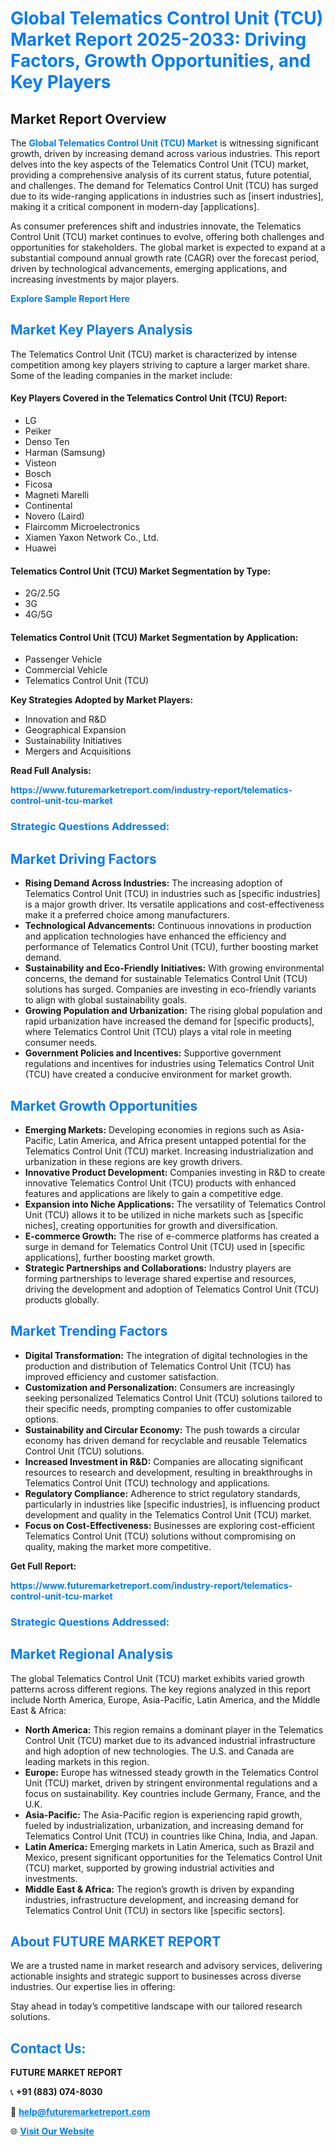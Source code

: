 <h1 style="color: #007BFF;">Global Telematics Control Unit (TCU) Market Report 2025-2033: Driving Factors, Growth Opportunities, and Key Players</h1>

<section id="overview">
<h2>Market Report Overview</h2>
<p>The <a href="https://www.futuremarketreport.com/industry-report/telematics-control-unit-tcu-market" style="color: #007BFF; text-decoration: none;"><strong>Global Telematics Control Unit (TCU) Market</strong></a> is witnessing significant growth, driven by increasing demand across various industries. This report delves into the key aspects of the Telematics Control Unit (TCU) market, providing a comprehensive analysis of its current status, future potential, and challenges. The demand for Telematics Control Unit (TCU) has surged due to its wide-ranging applications in industries such as [insert industries], making it a critical component in modern-day [applications].</p>
<p>As consumer preferences shift and industries innovate, the Telematics Control Unit (TCU) market continues to evolve, offering both challenges and opportunities for stakeholders. The global market is expected to expand at a substantial compound annual growth rate (CAGR) over the forecast period, driven by technological advancements, emerging applications, and increasing investments by major players.</p>
</section>

<section id="overview">
<p><a href="https://www.futuremarketreport.com/request-sample/reportId=113461" style="color: #007BFF; text-decoration: none;"><strong>Explore Sample Report Here</strong></a></p>
</section>

<section id="key-players">
<h2 style="color: #007BFF;">Market Key Players Analysis</h2>
<p>The Telematics Control Unit (TCU) market is characterized by intense competition among key players striving to capture a larger market share. Some of the leading companies in the market include:</p>
<h4>Key Players Covered in the Telematics Control Unit (TCU) Report:</h4>
<ul><li>LG</li><li>Peiker</li><li>Denso Ten</li><li>Harman (Samsung)</li><li>Visteon</li><li>Bosch</li><li>Ficosa</li><li>Magneti Marelli</li><li>Continental</li><li>Novero (Laird)</li><li>Flaircomm Microelectronics</li><li>Xiamen Yaxon Network Co., Ltd.</li><li>Huawei</li></ul>
<h4>Telematics Control Unit (TCU) Market Segmentation by Type:</h4>
<ul><li>2G/2.5G</li><li>3G</li><li>4G/5G</li></ul>

<h4>Telematics Control Unit (TCU) Market Segmentation by Application:</h4>
<ul><li>Passenger Vehicle</li><li>Commercial Vehicle</li><li>Telematics Control Unit (TCU)</li></ul>
<p><strong>Key Strategies Adopted by Market Players:</strong></p>
<ul>
<li>Innovation and R&D</li>
<li>Geographical Expansion</li>
<li>Sustainability Initiatives</li>
<li>Mergers and Acquisitions</li>
</ul>
</section>

<section>
<p><strong>Read Full Analysis: </strong></p><a href="https://www.futuremarketreport.com/industry-report/telematics-control-unit-tcu-market" style="color: #007BFF; text-decoration: none;"><strong>https://www.futuremarketreport.com/industry-report/telematics-control-unit-tcu-market</strong></a>
<h3 style="color: #007BFF;">Strategic Questions Addressed:</h3>
</section>

<section id="driving-factors">
<h2 style="color: #007BFF;">Market Driving Factors</h2>
<ul>
<li><strong>Rising Demand Across Industries:</strong> The increasing adoption of Telematics Control Unit (TCU) in industries such as [specific industries] is a major growth driver. Its versatile applications and cost-effectiveness make it a preferred choice among manufacturers.</li>
<li><strong>Technological Advancements:</strong> Continuous innovations in production and application technologies have enhanced the efficiency and performance of Telematics Control Unit (TCU), further boosting market demand.</li>
<li><strong>Sustainability and Eco-Friendly Initiatives:</strong> With growing environmental concerns, the demand for sustainable Telematics Control Unit (TCU) solutions has surged. Companies are investing in eco-friendly variants to align with global sustainability goals.</li>
<li><strong>Growing Population and Urbanization:</strong> The rising global population and rapid urbanization have increased the demand for [specific products], where Telematics Control Unit (TCU) plays a vital role in meeting consumer needs.</li>
<li><strong>Government Policies and Incentives:</strong> Supportive government regulations and incentives for industries using Telematics Control Unit (TCU) have created a conducive environment for market growth.</li>
</ul>
</section>

<section id="growth-opportunities">
<h2 style="color: #007BFF;">Market Growth Opportunities</h2>
<ul>
<li><strong>Emerging Markets:</strong> Developing economies in regions such as Asia-Pacific, Latin America, and Africa present untapped potential for the Telematics Control Unit (TCU) market. Increasing industrialization and urbanization in these regions are key growth drivers.</li>
<li><strong>Innovative Product Development:</strong> Companies investing in R&D to create innovative Telematics Control Unit (TCU) products with enhanced features and applications are likely to gain a competitive edge.</li>
<li><strong>Expansion into Niche Applications:</strong> The versatility of Telematics Control Unit (TCU) allows it to be utilized in niche markets such as [specific niches], creating opportunities for growth and diversification.</li>
<li><strong>E-commerce Growth:</strong> The rise of e-commerce platforms has created a surge in demand for Telematics Control Unit (TCU) used in [specific applications], further boosting market growth.</li>
<li><strong>Strategic Partnerships and Collaborations:</strong> Industry players are forming partnerships to leverage shared expertise and resources, driving the development and adoption of Telematics Control Unit (TCU) products globally.</li>
</ul>
</section>

<section id="trending-factors">
<h2 style="color: #007BFF;">Market Trending Factors</h2>
<ul>
<li><strong>Digital Transformation:</strong> The integration of digital technologies in the production and distribution of Telematics Control Unit (TCU) has improved efficiency and customer satisfaction.</li>
<li><strong>Customization and Personalization:</strong> Consumers are increasingly seeking personalized Telematics Control Unit (TCU) solutions tailored to their specific needs, prompting companies to offer customizable options.</li>
<li><strong>Sustainability and Circular Economy:</strong> The push towards a circular economy has driven demand for recyclable and reusable Telematics Control Unit (TCU) solutions.</li>
<li><strong>Increased Investment in R&D:</strong> Companies are allocating significant resources to research and development, resulting in breakthroughs in Telematics Control Unit (TCU) technology and applications.</li>
<li><strong>Regulatory Compliance:</strong> Adherence to strict regulatory standards, particularly in industries like [specific industries], is influencing product development and quality in the Telematics Control Unit (TCU) market.</li>
<li><strong>Focus on Cost-Effectiveness:</strong> Businesses are exploring cost-efficient Telematics Control Unit (TCU) solutions without compromising on quality, making the market more competitive.</li>
</ul>
</section>

<section>
<p><strong>Get Full Report: </strong></p><a href="https://www.futuremarketreport.com/industry-report/telematics-control-unit-tcu-market" style="color: #007BFF; text-decoration: none;"><strong>https://www.futuremarketreport.com/industry-report/telematics-control-unit-tcu-market</strong></a>
<h3 style="color: #007BFF;">Strategic Questions Addressed:</h3>
</section>


<section id="regional-analysis">
<h2 style="color: #007BFF;">Market Regional Analysis</h2>
<p>The global Telematics Control Unit (TCU) market exhibits varied growth patterns across different regions. The key regions analyzed in this report include North America, Europe, Asia-Pacific, Latin America, and the Middle East & Africa:</p>
<ul>
<li><strong>North America:</strong> This region remains a dominant player in the Telematics Control Unit (TCU) market due to its advanced industrial infrastructure and high adoption of new technologies. The U.S. and Canada are leading markets in this region.</li>
<li><strong>Europe:</strong> Europe has witnessed steady growth in the Telematics Control Unit (TCU) market, driven by stringent environmental regulations and a focus on sustainability. Key countries include Germany, France, and the U.K.</li>
<li><strong>Asia-Pacific:</strong> The Asia-Pacific region is experiencing rapid growth, fueled by industrialization, urbanization, and increasing demand for Telematics Control Unit (TCU) in countries like China, India, and Japan.</li>
<li><strong>Latin America:</strong> Emerging markets in Latin America, such as Brazil and Mexico, present significant opportunities for the Telematics Control Unit (TCU) market, supported by growing industrial activities and investments.</li>
<li><strong>Middle East & Africa:</strong> The region’s growth is driven by expanding industries, infrastructure development, and increasing demand for Telematics Control Unit (TCU) in sectors like [specific sectors].</li>
</ul>
</section>

<footer>
<h2 style="color: #007BFF;">About FUTURE MARKET REPORT</h2>
<p>We are a trusted name in market research and advisory services, delivering actionable insights and strategic support to businesses across diverse industries. Our expertise lies in offering:</p>

<p>Stay ahead in today’s competitive landscape with our tailored research solutions.</p>

<h2 style="color: #007BFF;">Contact Us:</h2>
<p><strong>FUTURE MARKET REPORT</strong></p>
<p>📞 <strong>+91 (883) 074-8030</strong></p>
<p>📧 <strong><a href="mailto:help@futuremarketreport.com" style="color: #007BFF;">help@futuremarketreport.com</a></strong></p>
<p>🌐 <strong><a href="https://www.futuremarketreport.com/" style="color: #007BFF;">Visit Our Website</a></strong></p>
</footer>